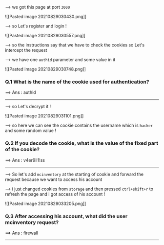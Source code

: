 --> we got this page at port `3000` 

![[Pasted image 20210829030430.png]]

--> so Let's register and login !

![[Pasted image 20210829030557.png]]

--> so the instructions say that we have to check the cookies so Let's intercept the request 

--> we have one `authid` parameter and some value in it 

![[Pasted image 20210829030748.png]]

### Q.1 What is the name of the cookie used for authentication?

==> Ans : authid 

-----

--> so Let's decrypt it !

![[Pasted image 20210829031101.png]]

--> so here we can see the cookie contains the username which is `hacker` and some random value !

### Q.2 If you decode the cookie, what is the value of the fixed part of the cookie?

==> Ans : v4er9ll1!ss

----

--> So let's add `mcinventory` at the starting of cookie and forward the request because we want to access his account 

--> i just changed cookies from `storage` and then pressed `ctrl+shift+r` to refresh the page and i got access of his account !

![[Pasted image 20210829033205.png]]


### Q.3 After accessing his account, what did the user mcinventory request?
==> Ans : firewall 

----
